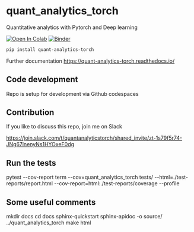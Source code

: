 # quant_analytics_torch
Quantitative analytics with Pytorch and Deep learning

[![Open In Colab](https://colab.research.google.com/assets/colab-badge.svg)](https://colab.research.google.com/github/QuantAnalyticsTorch/quant_analytics_torch/blob/main/docs/source/examples/SSVICalibration.ipynb)
[![Binder](https://mybinder.org/badge_logo.svg)](https://mybinder.org/v2/gh/QuantAnalyticsTorch/quant_analytics_torch.git/main?urlpath=lab%2Ftree%2Fdocs%2Fsource%2Fexamples)

```bash
pip install quant-analytics-torch
```

Further documentation https://quant-analytics-torch.readthedocs.io/

## Code development

Repo is setup for development via Github codespaces

## Contribution

If you like to discuss this repo, join me on Slack

https://join.slack.com/t/quantanalyticstorch/shared_invite/zt-1s79f5r74-JNg67lnenyNs1HYOxeF0dg

## Run the tests

pytest --cov-report term --cov=quant_analytics_torch tests/ --html=./test-reports/report.html --cov-report=html:./test-reports/coverage --profile

## Some useful comments

mkdir docs
cd docs
sphinx-quickstart
sphinx-apidoc -o source/ ../quant_analytics_torch
make html
